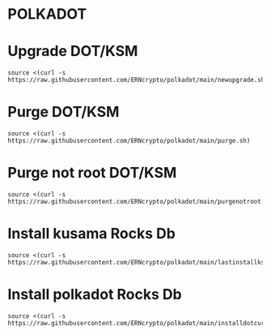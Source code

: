 # POLKADOT
# Upgrade DOT/KSM
    source <(curl -s https://raw.githubusercontent.com/ERNcrypto/polkadot/main/newupgrade.sh)
# Purge DOT/KSM
    source <(curl -s https://raw.githubusercontent.com/ERNcrypto/polkadot/main/purge.sh)
# Purge not root DOT/KSM
    source <(curl -s https://raw.githubusercontent.com/ERNcrypto/polkadot/main/purgenotroot.sh)
# Install kusama Rocks Db
    source <(curl -s https://raw.githubusercontent.com/ERNcrypto/polkadot/main/lastinstallksm.sh)
# Install polkadot Rocks Db
    source <(curl -s https://raw.githubusercontent.com/ERNcrypto/polkadot/main/installdotcurl.sh)

